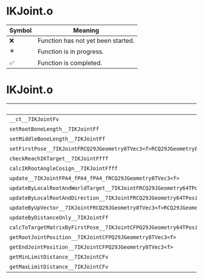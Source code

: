 # IKJoint.o
| Symbol | Meaning 
| ------------- | ------------- 
| :x: | Function has not yet been started. 
| :eight_pointed_black_star: | Function is in progress. 
| :white_check_mark: | Function is completed. 


# IKJoint.o
| Symbol | Decompiled? |
| ------------- | ------------- |
| `__ct__7IKJointFv` | :white_check_mark: |
| `setRootBoneLength__7IKJointFf` | :white_check_mark: |
| `setMiddleBoneLength__7IKJointFf` | :white_check_mark: |
| `setFirstPose__7IKJointFRCQ29JGeometry8TVec3<f>RCQ29JGeometry8TVec3<f>` | :white_check_mark: |
| `checkReachIKTarget__7IKJointFfff` | :white_check_mark: |
| `calcIKRootAngleCosign__7IKJointFfff` | :x: |
| `update__7IKJointFPA4_fPA4_fPA4_fRCQ29JGeometry8TVec3<f>` | :x: |
| `updateByLocalRootAndWorldTarget__7IKJointFRCQ29JGeometry64TPosition3<Q29JGeometry38TMatrix34<Q29JGeometry13SMatrix34C<f>>>RCQ29JGeometry8TVec3<f>RCQ29JGeometry8TVec3<f>` | :x: |
| `updateByLocalRootAndDirection__7IKJointFRCQ29JGeometry64TPosition3<Q29JGeometry38TMatrix34<Q29JGeometry13SMatrix34C<f>>>RCQ29JGeometry8TVec3<f>RCQ29JGeometry8TVec3<f>` | :x: |
| `updateByUpVector__7IKJointFRCQ29JGeometry8TVec3<f>RCQ29JGeometry8TVec3<f>RCQ29JGeometry8TVec3<f>` | :x: |
| `updateByDistanceOnly__7IKJointFf` | :x: |
| `calcToTargetMatrixByFirstPose__7IKJointCFPQ29JGeometry64TPosition3<Q29JGeometry38TMatrix34<Q29JGeometry13SMatrix34C<f>>>RCQ29JGeometry64TPosition3<Q29JGeometry38TMatrix34<Q29JGeometry13SMatrix34C<f>>>RCQ29JGeometry8TVec3<f>RCQ29JGeometry8TVec3<f>` | :x: |
| `getRootJointPosition__7IKJointCFPQ29JGeometry8TVec3<f>` | :x: |
| `getEndJointPosition__7IKJointCFPQ29JGeometry8TVec3<f>` | :x: |
| `getMinLimitDistance__7IKJointCFv` | :x: |
| `getMaxLimitDistance__7IKJointCFv` | :x: |
